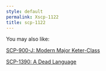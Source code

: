 ```yaml
---
style: default
permalink: Xscp-1122
title: scp-1122
---
```

You may also like:

[SCP-900-J: Modern Major Keter-Class](http://scp-wiki.net/scp-900-j)

[SCP-1390: A Dead Language](http://scp-wiki.net/scp-1390)
